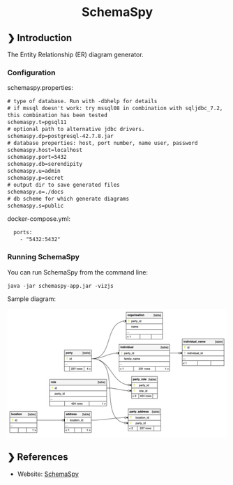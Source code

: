 <h1 align="center">SchemaSpy</h1>

## ❯ Introduction

The Entity Relationship (ER) diagram generator.

### Configuration

schemaspy.properties:

```
# type of database. Run with -dbhelp for details
# if mssql doesn't work: try mssql08 in combination with sqljdbc_7.2, this combination has been tested
schemaspy.t=pgsql11
# optional path to alternative jdbc drivers.
schemaspy.dp=postgresql-42.7.8.jar
# database properties: host, port number, name user, password
schemaspy.host=localhost
schemaspy.port=5432
schemaspy.db=serendipity
schemaspy.u=admin
schemaspy.p=secret
# output dir to save generated files
schemaspy.o=./docs
# db scheme for which generate diagrams
schemaspy.s=public
```

docker-compose.yml:

```
  ports:
    - "5432:5432"
```

### Running SchemaSpy

You can run SchemaSpy from the command line:

```
java -jar schemaspy-app.jar -vizjs
```

Sample diagram:

<p align="center">
  <img src="./er-diagram.png" alt="ER Diagram"/>
</p>

## ❯ References

* Website: [SchemaSpy](https://schemaspy.org/)
